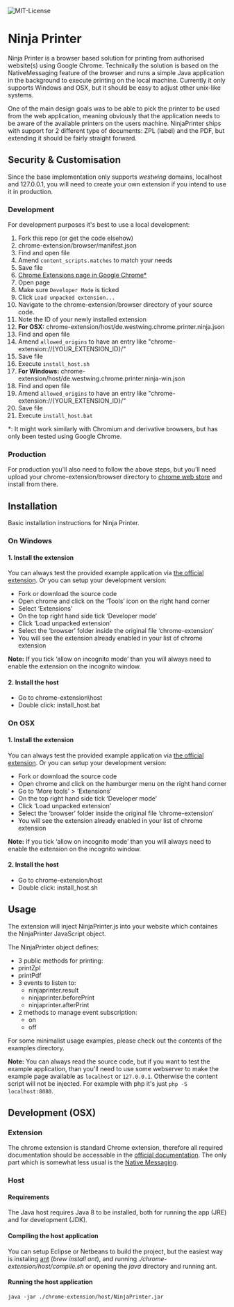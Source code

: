 ![MIT-License](https://img.shields.io/badge/license-MIT-brightgreen.svg?style=flat-square)

Ninja Printer
=============

Ninja Printer is a browser based solution for printing from authorised website(s) using Google Chrome. Technically the
solution is based on the NativeMessaging feature of the browser and runs a simple Java application in the background to
execute printing on the local machine. Currently it only supports Windows and OSX, but it should be easy to adjust other
unix-like systems.

One of the main design goals was to be able to pick the printer to be used from the web application, meaning obviously
that the application needs to be aware of the available printers on the users machine. NinjaPrinter ships with support
for 2 different type of documents: ZPL (label) and the PDF, but extending it should be fairly straight forward.

Security & Customisation
------------------------

Since the base implementation only supports *westwing* domains, localhost and 127.0.0.1, you will need to create your
own extension if you intend to use it in production.

### Development

For development purposes it's best to use a local development:

1. Fork this repo (or get the code elsehow)
2. chrome-extension/browser/manifest.json
  1. Find and open file
  2. Amend `content_scripts.matches` to match your needs
  3. Save file
3. [Chrome Extensions page in Google Chrome\*](chrome://extensions/)
  1. Open page
  2. Make sure `Developer Mode` is ticked
  3. Click `Load unpacked extension...`
  4. Navigate to the chrome-extension/browser directory of your source code.
  5. Note the ID of your newly installed extension
4. **For OSX:** chrome-extension/host/de.westwing.chrome.printer.ninja.json
  1. Find and open file
  2. Amend `allowed_origins` to have an entry like "chrome-extension://{YOUR_EXTENSION_ID}/"
  3. Save file
  4. Execute `install_host.sh`
5. **For Windows:** chrome-extension/host/de.westwing.chrome.printer.ninja-win.json
  1. Find and open file
  2. Amend `allowed_origins` to have an entry like "chrome-extension://{YOUR_EXTENSION_ID}/"
  3. Save file
  4. Execute `install_host.bat`

\*: It might work similarly with Chromium and derivative browsers, but has only been tested using Google Chrome.

### Production

For production you'll also need to follow the above steps, but you'll need upload your chrome-extension/browser
directory to [chrome web store](https://chrome.google.com/webstore/category/extensions) and install from there.

Installation
------------

Basic installation instructions for Ninja Printer.

### On Windows

#### 1. Install the extension 

You can always test the provided example application via
[the official extension](https://chrome.google.com/webstore/detail/ninja-printer/fnacfbhdnejbjiglnlfgeaaifcmmmncb).
Or you can setup your development version:

 - Fork or download the source code
 - Open chrome and click on the ‘Tools’ icon on the right hand corner
 - Select ‘Extensions’
 - On the top right hand side tick ‘Developer mode’
 - Click ‘Load unpacked extension’
 - Select the ‘browser’ folder inside the original file ‘chrome-extension’
 - You will see the extension already enabled in your list of chrome extension

**Note:** If you tick ‘allow on incognito mode’ than you will always need to enable the extension on the incognito window.

#### 2. Install the host 

 - Go to chrome-extension\host
 - Double click: install_host.bat

### On OSX

#### 1. Install the extension 

You can always test the provided example application via
[the official extension](https://chrome.google.com/webstore/detail/ninja-printer/fnacfbhdnejbjiglnlfgeaaifcmmmncb).
Or you can setup your development version:

 - Fork or download the source code
 - Open chrome and click on the hamburger menu on the right hand corner 
 - Go to 'More tools' > ‘Extensions’
 - On the top right hand side tick ‘Developer mode’
 - Click ‘Load unpacked extension’
 - Select the ‘browser’ folder inside the original file ‘chrome-extension’
 - You will see the extension already enabled in your list of chrome extension

**Note:** If you tick ‘allow on incognito mode’ than you will always need to enable the extension on the incognito window.

#### 2. Install the host

 - Go to chrome-extension/host
 - Double click: install_host.sh


Usage
-----

The extension will inject NinjaPrinter.js into your website which containes the NinjaPrinter JavaScript object.

The NinjaPrinter object defines:
 -  3 public methods for printing:
   - printZpl
   - printPdf
 - 3 events to listen to:
   - ninjaprinter.result
   - ninjaprinter.beforePrint
   - ninjaprinter.afterPrint
 - 2 methods to manage event subscription:
   - on
   - off

For some minimalist usage examples, please check out the contents of the examples directory.

**Note:** You can always read the source code, but if you want to test the example application, than you'll need to use
some webserver to make the example page available as `localhost` or `127.0.0.1`. Otherwise the content script will not
be injected. For example with php it's just `php -S localhost:8080`.

Development (OSX)
-----------------

### Extension

The chrome extension is standard Chrome extension, therefore all required documentation should be accessable in the [official
documentation](https://developer.chrome.com/extensions/getstarted). The only part which is somewhat less usual is the
[Native Messaging](https://developer.chrome.com/extensions/nativeMessaging).

### Host

#### Requirements

The Java host requires Java 8 to be installed, both for running the app (JRE) and for development (JDK).

#### Compiling the host application

You can setup Eclipse or Netbeans to build the project, but the easiest way is instaling [ant](http://ant.apache.org/)
 (*brew install ant*), and running *./chrome-extension/host/compile.sh* or opening the *java* directory and running ant.

#### Running the host application

```
java -jar ./chrome-extension/host/NinjaPrinter.jar
```

